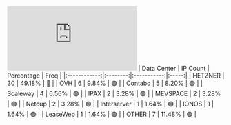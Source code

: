 ![Diagramm](https://github.com/obajay/StateSync-snapshots/blob/main/Projects/Empower/1/README.md)
| Data Center | IP Count | Percentage | Freq |
|:------------:|:--------:|:-----------:|:-----:|
| HETZNER | 30 | 49.18% | 🔴 |
| OVH | 6 | 9.84% | 🟢 |
| Contabo | 5 | 8.20% | 🟢 |
| Scaleway | 4 | 6.56% | 🟢 |
| IPAX | 2 | 3.28% | 🟢 |
| MEVSPACE | 2 | 3.28% | 🟢 |
| Netcup | 2 | 3.28% | 🟢 |
| Interserver | 1 | 1.64% | 🟢 |
| IONOS | 1 | 1.64% | 🟢 |
| LeaseWeb | 1 | 1.64% | 🟢 |
| OTHER | 7 | 11.48% | 🟢 |